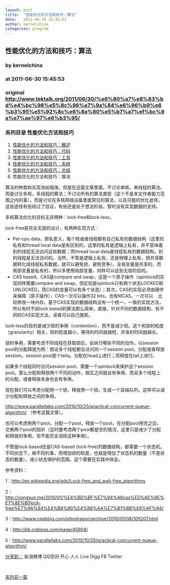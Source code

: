 ```yaml
---
layout: post
title:  "性能优化的方法和技巧：算法"
date:   2011-06-30 15:45:53
author: kernelchina
categories: program
---
```


## 性能优化的方法和技巧：算法
### by kernelchina
### at 2011-06-30 15:45:53
### original <http://www.tektalk.org/2011/06/30/%e6%80%a7%e8%83%bd%e4%bc%98%e5%8c%96%e7%9a%84%e6%96%b9%e6%b3%95%e5%92%8c%e6%8a%80%e5%b7%a7%ef%bc%9a%e7%ae%97%e6%b3%95/>

<div><h3>系列目录 性能优化方法和技巧</h3><ol><li><a href="http://www.tektalk.org/2011/04/10/%e6%80%a7%e8%83%bd%e4%bc%98%e5%8c%96%e7%9a%84%e6%96%b9%e6%b3%95%e5%92%8c%e6%8a%80%e5%b7%a7%ef%bc%9a%e6%a6%82%e8%bf%b0/" title="性能优化的方法和技巧：概述">性能优化的方法和技巧：概述</a></li><li><a href="http://www.tektalk.org/2011/04/15/%e6%80%a7%e8%83%bd%e4%bc%98%e5%8c%96%e7%9a%84%e6%96%b9%e6%b3%95%e5%92%8c%e6%8a%80%e5%b7%a7%ef%bc%9a%e4%bb%a3%e7%a0%81/" title="性能优化的方法和技巧：代码">性能优化的方法和技巧：代码</a></li><li><a href="http://www.tektalk.org/2011/04/21/%e6%80%a7%e8%83%bd%e4%bc%98%e5%8c%96%e7%9a%84%e6%96%b9%e6%b3%95%e5%92%8c%e6%8a%80%e5%b7%a7%ef%bc%9a%e5%b7%a5%e5%85%b7/" title="性能优化的方法和技巧：工具">性能优化的方法和技巧：工具</a></li><li><a href="http://www.tektalk.org/2011/05/06/%e6%80%a7%e8%83%bd%e4%bc%98%e5%8c%96%e7%9a%84%e6%96%b9%e6%b3%95%e5%92%8c%e6%8a%80%e5%b7%a7%ef%bc%9a%e7%b3%bb%e7%bb%9f/" title="性能优化的方法和技巧：系统">性能优化的方法和技巧：系统</a></li><li><a href="http://www.tektalk.org/2011/05/23/%e6%80%a7%e8%83%bd%e4%bc%98%e5%8c%96%e7%9a%84%e6%96%b9%e6%b3%95%e5%92%8c%e6%8a%80%e5%b7%a7%ef%bc%9a%e6%80%bb%e7%bb%93/" title="性能优化的方法和技巧：总结">性能优化的方法和技巧：总结</a></li><li>性能优化的方法和技巧：算法</li></ol></div> <p>算法的种类和实现浩如烟海，但是在这篇文章里面，不讨论单核，单线程的算法，而是讨论多核，多线程的算法；不讨论所有的算法类型（这个不是本文作者能力范围之内的事），而是讨论在多核网络设备里面常见的算法，以及可能的优化途径，这些途径有些经过了验证，有些还是处于想法阶段，暂时没有实现数据的支持。</p>
<p>多核算法优化的目标无非两种：lock-free和lock-less。</p>
<p>lock-free是完全无锁的设计，有两种实现方式：</p>
<ul>
<li>Per-cpu data，顾名思义，每个核或者线程都有自己私有的数据结构（这里的私有和thread local data是有区别的，这里的私有是逻辑上私有，并不意味着别的线程无法访问这些数据；而thread local data是线程私有的数据结构，别的线程是无法访问的。当然，不管是逻辑上私有，还是物理上私有，把共享数据转化成线程私有数据，就可以避免锁，避免竞争）。全局变量是共享的，而局部变量是私有的，所以多使用局部变量，同样可以达到无锁的目的。</li>
<li>CAS based，CAS是compare and swap，这是一个原子操作（spinlock的实现同样需要compare and swap，但区别是spinlock只有两个状态LOCKED和UNLOCKED，而CAS的变量可以有多个状态）；其次，CAS的实现必须由硬件来保障（原子操作），CAS一次可以操作32 bits，也有MCAS，一次可以    比较修改一块内存。基于CAS实现的数据结构没有一个统一，一致的实现方法，所以有时不如lock based的算法那么简单，直接，针对不同的数据结构，有不同的CAS实现方法，读者可以自己搜索。</li>
</ul>
<p>lock-less的目的是减少锁的争用（contention），而不是减少锁。这个和锁的粒度（granularity）相关，锁的粒度越小，等待的时间就越短，并发的时间就越长。</p>
<p>锁的争用，需要考虑不同线程在获取锁后，会执行哪些不同的动作。以session pool的分配释放为例：假设多个线程都会访问同一个session pool，分配或者释放session。session pool是个tailq，分配在head上进行；而释放在tail上进行。</p>
<p>如果多个线程同时访问session pool，需要一个spinlock来保护这个session pool。那么分配和释放两个不同的动作，相互之间就会有争用，而且多个线程上的分配，或者释放本身也会有争用。</p>
<p>现在我们可以考虑分配用一个锁，释放用一个锁，生成一个双端队列，这样可以减少分配和释放之间的争用。</p>
<p><a title="http://www.parallellabs.com/2010/10/25/practical-concurrent-queue-algorithm/" href="http://www.parallellabs.com/2010/10/25/practical-concurrent-queue-algorithm/">http://www.parallellabs.com/2010/10/25/practical-concurrent-queue-algorithm/</a> （参考这篇文章）。</p>
<p>也可以考虑用两个pool，分配一个pool，释放一个pool，在分配pool用完之后，交换两个pool的指针（这时要考虑两个pool都是空的情况，这里只是减少了分配和释放的争用，但不能完全消除这种争用）。</p>
<p>不管是lock-based还是CAS-based (lock-free)的数据结构，都需要一个状态机。不同状态下，做不同的事，而增加锁的粒度，也就是增加了状态机的数量（不是状态的数量），减小状态保护的范围。这个需要在实践中体会。</p>
<p>参考资料：</p>
<p>1：<a title="http://en.wikipedia.org/wiki/Lock-free_and_wait-free_algorithms" href="http://en.wikipedia.org/wiki/Lock-free_and_wait-free_algorithms">http://en.wikipedia.org/wiki/Lock-free_and_wait-free_algorithms</a></p>
<p>2：<a title="http://yongsun.me/2010/01/%E4%BD%BF%E7%94%A8cas%E5%AE%9E%E7%8E%B0lock-free%E7%9A%84%E4%B8%80%E4%B8%AA%E7%B1%BB%E6%AF%94/" href="http://yongsun.me/2010/01/%E4%BD%BF%E7%94%A8cas%E5%AE%9E%E7%8E%B0lock-free%E7%9A%84%E4%B8%80%E4%B8%AA%E7%B1%BB%E6%AF%94/">http://yongsun.me/2010/01/%E4%BD%BF%E7%94%A8cas%E5%AE%9E%E7%8E%B0lock-free%E7%9A%84%E4%B8%80%E4%B8%AA%E7%B1%BB%E6%AF%94/</a></p>
<p>3：<a title="http://www.cppblog.com/johndragon/archive/2010/01/08/105207.html" href="http://www.cppblog.com/johndragon/archive/2010/01/08/105207.html">http://www.cppblog.com/johndragon/archive/2010/01/08/105207.html</a></p>
<p>4：<a title="http://kb.cnblogs.com/page/45904/" href="http://kb.cnblogs.com/page/45904/">http://kb.cnblogs.com/page/45904/</a></p>
<p>5：<a title="http://www.parallellabs.com/2010/10/25/practical-concurrent-queue-algorithm/" href="http://www.parallellabs.com/2010/10/25/practical-concurrent-queue-algorithm/">http://www.parallellabs.com/2010/10/25/practical-concurrent-queue-algorithm/</a></p>

<div>
	<a href="http://www.jiathis.com/share/">分享到：</a>
	<a title="分享到新浪微博">新浪微博</a>
	<a title="分享到QQ空间">QQ空间</a>
	<a title="分享到开心网">开心</a>
	<a title="分享到人人网">人人</a>
	<a title="分享到微软Live">Live</a>
	<a title="分享到Digg">Digg</a>
	<a title="分享到Facebook">FB</a>
	<a title="分享到Twitter">Twitter</a>


</div>

<br> <div><a href="http://www.tektalk.org/2011/05/23/%e6%80%a7%e8%83%bd%e4%bc%98%e5%8c%96%e7%9a%84%e6%96%b9%e6%b3%95%e5%92%8c%e6%8a%80%e5%b7%a7%ef%bc%9a%e6%80%bb%e7%bb%93/" title="性能优化的方法和技巧：总结">系列前一篇</a> </div><img src="http://www1.feedsky.com/t1/529738957/tektalk/feedsky/s.gif?r=http://www.tektalk.org/2011/06/30/%e6%80%a7%e8%83%bd%e4%bc%98%e5%8c%96%e7%9a%84%e6%96%b9%e6%b3%95%e5%92%8c%e6%8a%80%e5%b7%a7%ef%bc%9a%e7%ae%97%e6%b3%95/" border="0" height="0" width="0">